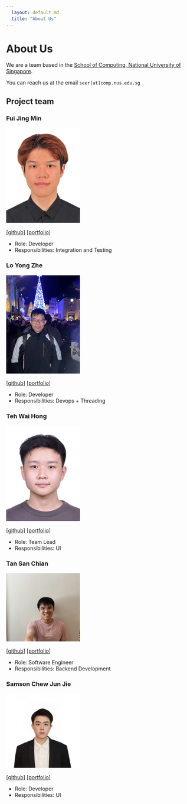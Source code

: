 ```yaml
---
  layout: default.md
  title: "About Us"
---
```


# About Us

We are a team based in the [School of Computing, National University of Singapore](http://www.comp.nus.edu.sg).

You can reach us at the email `seer[at]comp.nus.edu.sg`

## Project team

### Fui Jing Min

<img src="images/fui03.png" width="200px">

[[github](https://github.com/fui03)]
[[portfolio](team/johndoe.md)]

* Role: Developer
* Responsibilities: Integration and Testing

### Lo Yong Zhe

<img src="images/Reallyeasy1.png" width="200px">

[[github](https://github.com/Reallyeasy1)]
[[portfolio](team/Reallyeasy1.md)]

* Role: Developer
* Responsibilities: Devops + Threading 


### Teh Wai Hong

<img src="images/waihongteh.png" width="200px">

[[github](http://github.com/waihongteh)]
[[portfolio](team/waihongteh.md)]

* Role: Team Lead
* Responsibilities: UI

### Tan San Chian

<img src="images/tansanchian.png" width="200px">

[[github](http://github.com/tansanchian)]
[[portfolio](team/tansanchian.md)]

* Role: Software Engineer
* Responsibilities: Backend Development

### Samson Chew Jun Jie

<img src="images/samsonchew.png" width="200px">

[[github](https://github.com/SamsonChew)]
[[portfolio](team/SamsonChew.md)]

* Role: Developer
* Responsibilities: UI
